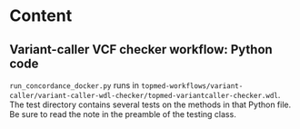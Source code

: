 # Content 

## Variant-caller VCF checker workflow: Python code

`run_concordance_docker.py` runs in `topmed-workflows/variant-caller/variant-caller-wdl-checker/topmed-variantcaller-checker.wdl`. The test directory contains several tests on the methods in that Python file. Be sure to read the note in the preamble of the testing class.
